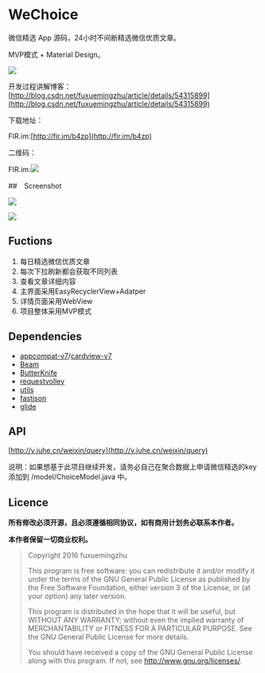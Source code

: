 # WeChoice

微信精选 App 源码，24小时不间断精选微信优质文章。

MVP模式 + Material Design。

![](https://github.com/fuxuemingzhu/fuxuemingzhu.github.io/blob/master/images/WeChoice/ic_launcher_144.png?raw=true)

开发过程讲解博客：[http://blog.csdn.net/fuxuemingzhu/article/details/54315899](http://blog.csdn.net/fuxuemingzhu/article/details/54315899)

下载地址：

FIR.im:[http://fir.im/b4zp](http://fir.im/b4zp)

二维码：

FIR.im:![](https://github.com/fuxuemingzhu/fuxuemingzhu.github.io/blob/master/images/WeChoice/fir.png?raw=true)

##　Screenshot

![](https://github.com/fuxuemingzhu/fuxuemingzhu.github.io/blob/master/images/WeChoice/%E5%B1%95%E7%A4%BA1.png?raw=true)

![](https://github.com/fuxuemingzhu/fuxuemingzhu.github.io/blob/master/images/WeChoice/%E5%B1%95%E7%A4%BA2.png?raw=true)

## Fuctions

1. 每日精选微信优质文章
2. 每次下拉刷新都会获取不同列表
3. 查看文章详细内容
4. 主界面采用EasyRecyclerView+Adatper
5. 详情页面采用WebView
6. 项目整体采用MVP模式

## Dependencies

- [appcompat-v7](https://developer.android.com/tools/support-library/features.html#v7-appcompat)/[cardview-v7](https://developer.android.com/tools/support-library/features.html#v7-cardview)
- [Beam](https://github.com/Jude95/Beam)
- [ButterKnife](http://jakewharton.github.io/butterknife/)
- [requestvolley](https://github.com/Jude95/RequestVolley)
- [utils](https://github.com/Jude95/Utils)
- [fastjson](https://github.com/alibaba/fastjson)
- [glide](https://github.com/bumptech/glide)

## API

[http://v.juhe.cn/weixin/query](http://v.juhe.cn/weixin/query)

说明：如果想基于此项目继续开发，请务必自己在聚合数据上申请微信精选的key添加到 /model/ChoiceModel.java 中。

## Licence

**所有修改必须开源，且必须遵循相同协议，如有商用计划务必联系本作者。**

**本作者保留一切商业权利。**

> Copyright 2016 fuxuemingzhu
> 
> This program is free software: you can redistribute it and/or modify
> it under the terms of the GNU General Public License as published by
> the Free Software Foundation, either version 3 of the License, or
> (at your option) any later version.
> 
> This program is distributed in the hope that it will be useful,
> but WITHOUT ANY WARRANTY; without even the implied warranty of
> MERCHANTABILITY or FITNESS FOR A PARTICULAR PURPOSE.  See the
> GNU General Public License for more details.
> 
> You should have received a copy of the GNU General Public License
> along with this program.  If not, see <http://www.gnu.org/licenses/>.
